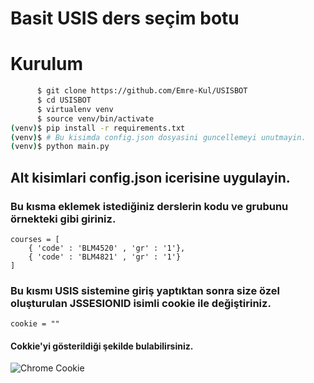 # Basit USIS ders seçim botu

# Kurulum

```bash
      $ git clone https://github.com/Emre-Kul/USISBOT
      $ cd USISBOT
      $ virtualenv venv
      $ source venv/bin/activate
(venv)$ pip install -r requirements.txt
(venv)$ # Bu kisimda config.json dosyasini guncellemeyi unutmayin.
(venv)$ python main.py 
```

## Alt kisimlari config.json icerisine uygulayin.
### Bu kısma eklemek istediğiniz derslerin kodu ve grubunu örnekteki gibi giriniz.

```
courses = [
	{ 'code' : 'BLM4520' , 'gr' : '1'},
	{ 'code' : 'BLM4821' , 'gr' : '1'}
]
```

### Bu kısmı USIS sistemine giriş yaptıktan sonra size özel oluşturulan JSSESIONID isimli cookie ile değiştiriniz.
```
cookie = ""

```
#### Cokkie'yi gösterildiği şekilde bulabilirsiniz.
![Chrome Cookie](https://thumbs.gfycat.com/OptimisticShallowCopperbutterfly-size_restricted.gif)

